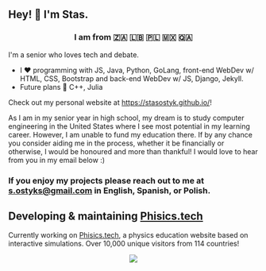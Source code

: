 ## Hey! 👾 I'm Stas.

### <p align="center"> I am from 🇿🇦 🇱🇧 🇵🇱 🇲🇽 🇶🇦</p>

I'm a senior who loves tech and debate. 

* I ❤️ programming with JS, Java, Python, GoLang, front-end WebDev w/ HTML, CSS, Bootstrap and back-end WebDev w/ JS, Django, Jekyll.
* Future plans 🚀 C++, Julia

Check out my personal website at https://stasostyk.github.io/!

As I am in my senior year in high school, my dream is to study computer engineering in the United States where I see most potential in my learning career. However, I am unable to fund my education there. If by any chance you consider aiding me in the process, whether it be financially or otherwise, I would be honoured and more than thankful! I would love to hear from you in my email below :)

### If you enjoy my projects please reach out to me at <a href="mailto:s.ostyks@gmail.com">s.ostyks@gmail.com</a> in English, Spanish, or Polish.

## Developing & maintaining [Phisics.tech](https://phisics.tech) 
Currently working on [Phisics.tech](https://phisics.tech), a physics education website based on interactive simulations. Over 10,000 unique visitors from 114 countries! 

<!-- 
![StasOstyk's GitHub stats](https://github-readme-stats.vercel.app/api?username=stasostyk&theme=react&show_icons=true)
 -->
 
<p align="center">
  <img src="https://github-readme-stats.vercel.app/api?username=stasostyk&theme=react&show_icons=true">
</p>
